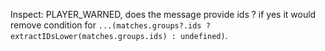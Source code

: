 Inspect: PLAYER_WARNED, does the message provide ids ? if yes it would remove condition for `...(matches.groups?.ids ? extractIDsLower(matches.groups.ids) : undefined)`.

